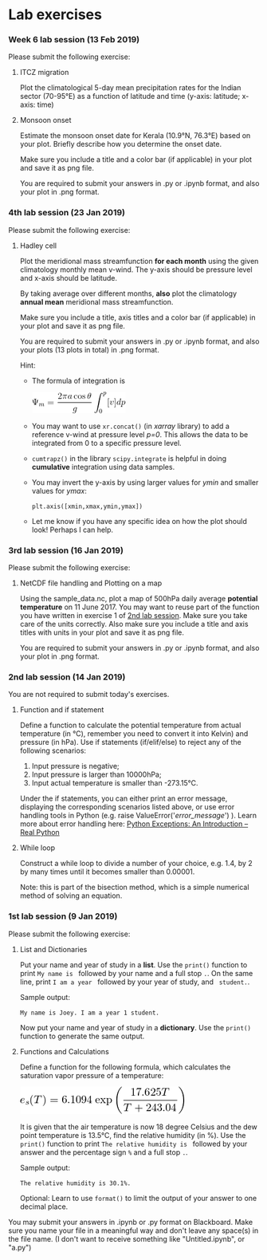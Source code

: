 # Lab exercises 

### Week 6 lab session (13 Feb 2019) 

Please submit the following exercise:

1. ITCZ migration 

   Plot the climatological 5-day mean precipitation rates for the Indian sector (70-95°E) as a function of latitude and time (y-axis: latitude; x-axis: time)

1. Monsoon onset

   Estimate the monsoon onset date for Kerala (10.9°N, 76.3°E) based on your plot. Briefly describe how you determine the onset date.

   Make sure you include a title and a color bar (if applicable) in your plot and save it as png file.
   
   You are required to submit your answers in .py or .ipynb format, and also your plot in .png format. 

### 4th lab session (23 Jan 2019)

Please submit the following exercise:

1. Hadley cell

   Plot the meridional mass streamfunction **for each month** using the given climatology monthly mean v-wind. The y-axis should be pressure level and x-axis should be latitude.
   
   By taking average over different months, **also** plot the climatology **annual mean** meridional mass streamfunction. 
   
   Make sure you include a title, axis titles and a color bar (if applicable) in your plot and save it as png file.
   
   You are required to submit your answers in .py or .ipynb format, and also your plots (13 plots in total) in .png format.
   
   Hint: 
   - The formula of integration is
   
     ![mass streamfunction](./images/mass_streamfunction.png)
   
   - You may want to use `xr.concat()` (in *xarray* library) to add a reference v-wind at pressure level *p=0*. This allows the data to be integrated from 0 to a specific pressure level.
   - `cumtrapz()` in the library `scipy.integrate` is helpful in doing **cumulative** integration using data samples.
   - You may invert the y-axis by using larger values for *ymin* and smaller values for *ymax*:
     ```
     plt.axis([xmin,xmax,ymin,ymax])
     ```
   - Let me know if you have any specific idea on how the plot should look! Perhaps I can help.
   
### 3rd lab session (16 Jan 2019)

Please submit the following exercise:

1. NetCDF file handling and Plotting on a map

   Using the sample_data.nc, plot a map of 500hPa daily average **potential temperature** on 11 June 2017. You may want to reuse part of the function you have written in exercise 1 of [2nd lab session](./Exercise.md#2nd-lab-session-14-jan-2019). Make sure you take care of the units correctly. Also make sure you include a title and axis titles with units in your plot and save it as png file.
   
   You are required to submit your answers in .py or .ipynb format, and also your plot in .png format.
   
### 2nd lab session (14 Jan 2019)

You are not required to submit today's exercises.

1. Function and if statement

   Define a function to calculate the potential temperature from actual temperature (in °C), remember you need to convert it into Kelvin) and pressure (in hPa). Use if statements (if/elif/else) to reject any of the following scenarios:
   1. Input pressure is negative;
   2. Input pressure is larger than 10000hPa;
   3. Input actual temperature is smaller than -273.15°C.
   
   Under the if statements, you can either print an error message, displaying the corresponding scenarios listed above, or use error handling tools in Python (e.g. raise ValueError('*error_message*') ). Learn more about error handling here: [Python Exceptions: An Introduction – Real Python](https://realpython.com/python-exceptions/)

2. While loop

   Construct a while loop to divide a number of your choice, e.g. 1.4, by 2 by many times until it becomes smaller than 0.00001.
   
   Note: this is part of the bisection method, which is a simple numerical method of solving an equation.


### 1st lab session (9 Jan 2019)

Please submit the following exercise:

1. List and Dictionaries

   Put your name and year of study in a **list**. Use the `print()` function to print `My name is ` followed by your name and a full stop `.`. On the same line, print `I am a year ` followed by your year of study, and ` student.`. 

   Sample output:
   ``` 
   My name is Joey. I am a year 1 student.
   ```
   Now put your name and year of study in a **dictionary**. Use the `print()` function to generate the same output.

1. Functions and Calculations

   Define a function for the following formula, which calculates the saturation vapor pressure of a temperature:

   ![Saturation vapour pressure](./images/sat_vapor_pressure.png)

   It is given that the air temperature is now 18 degree Celsius and the dew point temperature is 13.5°C, find the relative humidity (in %). Use the `print()` function to print `The relative humidity is ` followed by your answer and the percentage sign `%` and a full stop `.`. 

   Sample output:
   ``` 
   The relative humidity is 30.1%.
   ```
   Optional: Learn to use `format()` to limit the output of your answer to one decimal place.

You may submit your answers in .ipynb or .py format on Blackboard. Make sure you name your file in a meaningful way and don't leave any space(s) in the file name. (I don't want to receive something like "Untitled.ipynb", or "a.py")
